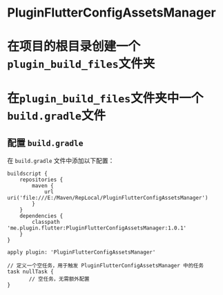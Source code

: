 # PluginFlutterConfigAssetsManager

# 在项目的根目录创建一个`plugin_build_files`文件夹

# 在`plugin_build_files`文件夹中一个`build.gradle`文件

## 配置 `build.gradle`

在 `build.gradle` 文件中添加以下配置：

```
buildscript {
    repositories {
        maven {
            url uri('file:///E:/Maven/RepLocal/PluginFlutterConfigAssetsManager')
        }
    }
    dependencies {
        classpath 'me.plugin.flutter:PluginFlutterConfigAssetsManager:1.0.1'
    }
}

apply plugin: 'PluginFlutterConfigAssetsManager'

// 定义一个空任务，用于触发 PluginFlutterConfigAssetsManager 中的任务
task nullTask {
       // 空任务，无需额外配置
}
```







